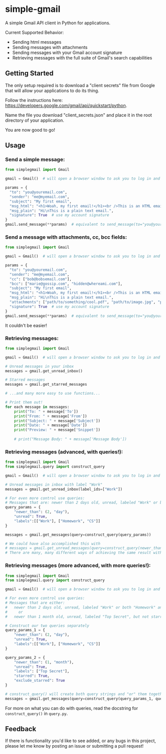 # simple-gmail

A simple Gmail API client in Python for applications.

Current Supported Behavior:
* Sending html messages
* Sending messages with attachments
* Sending messages with your Gmail account signature
* Retrieving messages with the full suite of Gmail's search capabilities

## Getting Started
The only setup required is to download a "client secrets" file from Google that will allow your applications to do its thing.

Follow the instructions here: https://developers.google.com/gmail/api/quickstart/python.

Name the file you download "client_secrets.json" and place it in the root directory of your application.

You are now good to go!

## Usage
### Send a simple message:
```python
from simplegmail import Gmail

gmail = Gmail()  # will open a browser window to ask you to log in and authenticate

params = {
  "to": "you@youremail.com",
  "sender": "me@myemail.com",
  "subject": "My first email",
  "msg_html": "<h1>Woah, my first email!</h1><br />This is an HTML email.",
  "msg_plain": "Hi\nThis is a plain text email.",
  "signature": True  # use my account signature
}
gmail.send_message(**params)  # equivalent to send_message(to="you@youremail.com", sender=...)
```

### Send a message with attachments, cc, bcc fields:
```python
from simplegmail import Gmail

gmail = Gmail()  # will open a browser window to ask you to log in and authenticate

params = {
  "to": "you@youremail.com",
  "sender": "me@myemail.com",
  "cc": ["bob@bobsemail.com"],
  "bcc": ["marie@gossip.com", "hidden@whereami.com"],
  "subject": "My first email",
  "msg_html": "<h1>Woah, my first email!</h1><br />This is an HTML email.",
  "msg_plain": "Hi\nThis is a plain text email.",
  "attachments": ["path/to/something/cool.pdf", "path/to/image.jpg", "path/to/script.py"],
  "signature": True  # use my account signature
}
gmail.send_message(**params)  # equivalent to send_message(to="you@youremail.com", sender=...)
```

It couldn't be easier!

### Retrieving messages:
```python
from simplegmail import Gmail

gmail = Gmail()  # will open a browser window to ask you to log in and authenticate

# Unread messages in your inbox
messages = gmail.get_unread_inbox()

# Starred messages
messages = gmail.get_starred_messages

# ...and many more easy to use functions...

# Print them out!
for each message in messages:
    print("To: " + message['To'])
    print("From: " + message['From'])
    print("Subject: " + message['Subject'])
    print("Date: " + message['Date'])
    print("Preview: " + message['Snippet'])
    
    # print("Message Body: " + message['Message Body'])
```

### Retrieving messages (advanced, with queries!):
```python
from simplegmail import Gmail
from simplegmail.query import construct_query

gmail = Gmail()  # will open a browser window to ask you to log in and authenticate

# Unread messages in inbox with label "Work"
messages = gmail.get_unread_inbox(label_ids=["Work"])

# For even more control use queries:
# Messages that are: newer than 2 days old, unread, labeled "Work" or both "Homework" and "CS"
query_params = {
    "newer_than": (2, "day"),
    "unread": True,
    "labels":[["Work"], ["Homework", "CS"]]
}

messages = gmail.get_messages(query=construct_query(query_params))

# We could have also accomplished this with
# messages = gmail.get_unread_messages(query=construct_query(newer_than=(2, "day"), labels=[["Work"], ["Homework", "CS"]]))
# There are many, many different ways of achieving the same result with search.
```

### Retrieving messages (more advanced, with more queries!):
```python
from simplegmail import Gmail
from simplegmail.query import construct_query

gmail = Gmail()  # will open a browser window to ask you to log in and authenticate

# For even more control use queries:
# Messages that are either:
#   newer than 2 days old, unread, labeled "Work" or both "Homework" and "CS"
#     or
#   newer than 1 month old, unread, labeled "Top Secret", but not starred.

# Construct our two queries separately
query_params_1 = {
    "newer_than": (2, "day"),
    "unread": True,
    "labels":[["Work"], ["Homework", "CS"]]
}

query_params_2 = {
    "newer_than": (1, "month"),
    "unread": True,
    "labels": ["Top Secret"],
    "starred": True,
    "exclude_starred": True
}

# construct_query() will create both query strings and "or" them together.
messages = gmail.get_messages(query=construct_query(query_params_1, query_params_2))
```

For more on what you can do with queries, read the docstring for `construct_query()` in `query.py`.

## Feedback
If there is functionality you'd like to see added, or any bugs in this project, please let me know by posting an issue or submitting a pull request!
